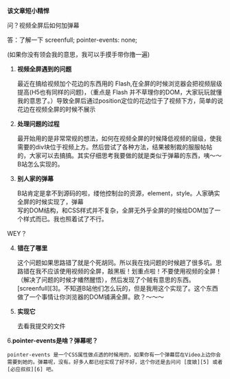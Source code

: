 **该文章短小精悍**

问？视频全屏后如何加弹幕

答：了解一下 screenfull; pointer-events: none;

(如果你没有领会我的意思，我可以手摸手带你撸一遍)

 1. **视频全屏遇到的问题**
 
    最近在搞给视频加个花边的东西用的 Flash,在全屏的时候浏览器会把视频层级提高(H5也有同样的问题)，（重点是 Flash 并不草理你的DOM，大家玩玩就懂我的意思了。）导致全屏后通过position定位的花边位于了视频下方，简单的说花边在视频全屏的时候不展示
 2. **处理问题的过程**
 
    最开始用的是非常常规的想法，如何在视频全屏的时候降低视频的层级，使我需要的div块位于视频上方。然后尝试了各种方法，结果被制裁的服服帖帖的，大家可以去搞搞。其实仔细思考我要做的就是类似于弹幕的东西，咦～～B站怎么实现的。
 3. **别人家的弹幕**
 
    B站肯定是拿不到源码的啦，缕他控制台的资源，element，style。人家确实全屏的时候实现了，弹幕    
  写的DOM结构，和CSS样式并不复杂，全屏无外乎全屏的时候给DOM加了一个样式而已。我也照着试了不行。
  
WEY？

4. **错在了哪里**

    这个问题如果思路错了就是个死胡同。所以我在找问题的时候趟了很多坑。思路错在我不应该使用视频的全屏，敲黑板！划重点啦！不要使用视频的全屏！（解决了问题的时候才幡然醒悟），然后发现了个贼有意思的东西。[screenfull][3]。不知道B站他们怎么玩的，但是我用这个实现了。这个东西做了一个事情让你浏览器的DOM铺满全屏。欧？～～～
5. **实现它**

   去看我提交的文件
   
6.**pointer-events是啥？弹幕呢？**

    pointer-events 是一个CSS属性做点透的时候用的，如果你有一个弹幕层在Video上边你会需要到她的。弹幕呢，没有。好多人都已经实现了好不好，这个你还是去问问 [度娘][5] 或者 [必应叔叔][6] 吧。
